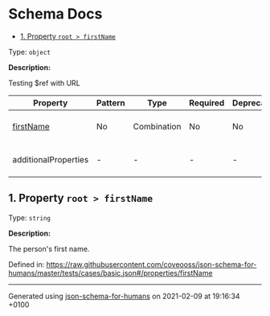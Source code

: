 # Schema Docs

- [1. Property `root > firstName`](#firstName)

Type: `object`

**Description:** <p>Testing $ref with URL</p>

| Property | Pattern | Type | Required | Deprecated | Additional | Description |
| -------- | ------- | ---- | -------- | ---------- | ---------- | ----------- |
| [firstName](#firstName)|No|Combination|No|No| No|The person's first name.|
  | additionalProperties | - | - | - | - |  [![made-with-Markdown](https://img.shields.io/badge/Any%20type-allowed-green)](# "Additional Properties of any type are allowed.") | - |        

## <a name="firstName"></a>1. Property `root > firstName`

Type: `string`

**Description:** <p>The person's first name.</p>

Defined in: https://raw.githubusercontent.com/coveooss/json-schema-for-humans/master/tests/cases/basic.json#/properties/firstName

----------------------------------------------------------------------------------------------------------------------------
Generated using [json-schema-for-humans](https://github.com/coveooss/json-schema-for-humans) on 2021-02-09 at 19:16:34 +0100